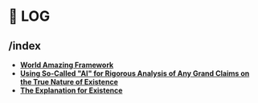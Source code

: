 # 💩 LOG

## /index
- [**World Amazing Framework**](https://github.com/worldamazing/plan)
- [**Using So-Called "AI" for Rigorous Analysis of Any Grand Claims on the True Nature of Existence**](docs/existence-claims-analysis.md)
- [**The Explanation for Existence**](docs/existence.md)

<!-- 

- [**The Stress Response System and Human Chin**](docs/stress.md)
-->
